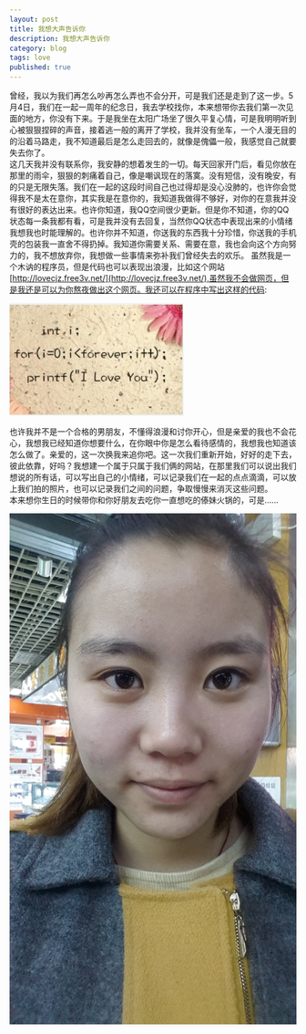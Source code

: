 ```yaml
---
layout: post
title: 我想大声告诉你
description: 我想大声告诉你
category: blog
tags: love
published: true
---
```


曾经，我以为我们再怎么吵再怎么弄也不会分开，可是我们还是走到了这一步。5月4日，我们在一起一周年的纪念日，我去学校找你，本来想带你去我们第一次见面的地方，你没有下来。于是我坐在太阳广场坐了很久平复心情，可是我明明听到心被狠狠捏碎的声音，接着逃一般的离开了学校，我并没有坐车，一个人漫无目的的沿着马路走，我不知道最后是怎么走回去的，就像是傀儡一般，我感觉自己就要失去你了。  
这几天我并没有联系你，我安静的想着发生的一切。每天回家开门后，看见你放在那里的雨伞，狠狠的刺痛着自己，像是嘲讽现在的落寞。没有短信，没有晚安，有的只是无限失落。我们在一起的这段时间自己也过得却是没心没肺的，也许你会觉得我不是太在意你，其实我是在意你的，我知道我做得不够好，对你的在意我并没有很好的表达出来。也许你知道，我QQ空间很少更新。但是你不知道，你的QQ状态每一条我都有看，可是我并没有去回复，当然你QQ状态中表现出来的小情绪我想我也时能理解的。也许你并不知道，你送我的东西我十分珍惜，你送我的手机壳的包装我一直舍不得扔掉。我知道你需要关系、需要在意，我也会向这个方向努力的，我不想放弃你，我想做一些事情来弥补我们曾经失去的欢乐。
虽然我是一个木讷的程序员，但是代码也可以表现出浪漫，比如这个网站[http://lovecjz.free3v.net/](http://lovecjz.free3v.net/),虽然我不会做网页，但是我还是可以为你熬夜做出这个网页。我还可以在程序中写出这样的代码:  

![forever_love](/images/blog-article-images/blog/forever_love.jpg)  

也许我并不是一个合格的男朋友，不懂得浪漫和讨你开心，但是亲爱的我也不会花心，我想我已经知道你想要什么，在你眼中你是怎么看待感情的，我想我也知道该怎么做了。亲爱的，这一次换我来追你吧。这一次我们重新开始，好好的走下去，彼此依靠，好吗？我想建一个属于只属于我们俩的网站，在那里我们可以说出我们想说的所有话，可以写出自己的小情绪，可以记录我们在一起的点点滴滴，可以放上我们拍的照片，也可以记录我们之间的问题，争取慢慢来消灭这些问题。  
本来想你生日的时候带你和你好朋友去吃你一直想吃的傣妹火锅的，可是......  

![cjz](/images/blog-article-images/blog/cjz.jpg)  
